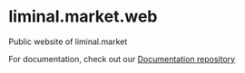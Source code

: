 # liminal.market.web
Public website of liminal.market

For documentation, check out our [Documentation repository](https://github.com/liminal-market/liminal.market.docs)
